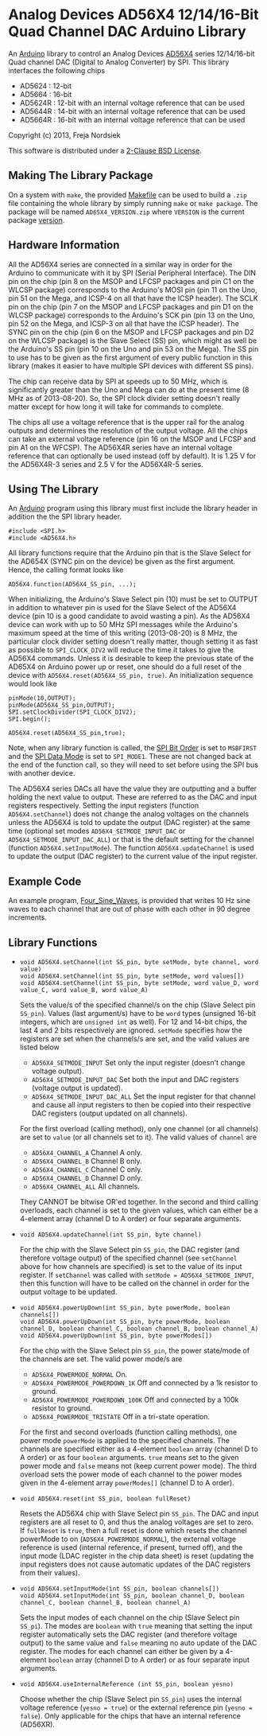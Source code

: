 Analog Devices AD56X4 12/14/16-Bit Quad Channel DAC Arduino Library
===================================================================

An [Arduino](http://arduino.cc) library to control an Analog Devices [AD56X4](http://www.analog.com/en/digital-to-analog-converters/da-converters/ad5624r/products/product.html?doc=AD5624R_5644R_5664R.PDF) series 12/14/16-bit Quad channel DAC (Digital to Analog Converter) by SPI. This library interfaces the following chips

* AD5624  : 12-bit
* AD5664  : 16-bit
* AD5624R : 12-bit with an internal voltage reference that can be used
* AD5644R : 14-bit with an internal voltage reference that can be used
* AD5664R : 16-bit with an internal voltage reference that can be used


Copyright (c) 2013, Freja Nordsiek

This software is distributed under a [2-Clause BSD License](./COPYING.txt).



Making The Library Package
--------------------------

On a system with `make`, the provided [Makefile](./Makefile) can be used to build a `.zip` file containing the whole library by simply running `make` or `make package`. The package will be named `AD65X4_VERSION.zip` where `VERSION` is the current package [version](./VERSION.txt).



Hardware Information
--------------------

All the AD56X4 series are connected in a similar way in order for the Arduino to communicate with it by SPI (Serial Peripheral Interface). The DIN pin on the chip (pin 8 on the MSOP and LFCSP packages and pin C1 on the WLCSP package) corresponds to the Arduino's MOSI pin (pin 11 on the Uno, pin 51 on the Mega, and ICSP-4 on all that have the ICSP header). The SCLK pin on the chip (pin 7 on the MSOP and LFCSP packages and pin D1 on the WLCSP package) corresponds to the Arduino's SCK pin (pin 13 on the Uno, pin 52 on the Mega, and ICSP-3 on all that have the ICSP header). The SYNC pin on the chip (pin 6 on the MSOP and LFCSP packages and pin D2 on the WLCSP package) is the Slave Select (SS) pin, which might as well be the Arduino's SS pin (pin 10 on the Uno and pin 53 on the Mega). The SS pin to use has to be given as the first argument of every public function in this library (makes it easier to have multiple SPI devices with different SS pins).

The chip can receive data by SPI at speeds up to 50 MHz, which is significantly greater than the Uno and Mega can do at the present time (8 MHz as of 2013-08-20). So, the SPI clock divider setting doesn't really matter except for how long it will take for commands to complete.

The chips all use a voltage reference that is the upper rail for the analog outputs and determines the resolution of the output voltage. All the chips can take an external voltage reference (pin 16 on the MSOP and LFCSP and pin A1 on the WFCSP). The AD56X4R series have an internal voltage reference that can optionally be used instead (off by default). It is 1.25 V for the AD56X4R-3 series and 2.5 V for the AD56X4R-5 series.



Using The Library
-----------------

An [Arduino](http://arduino.cc) program using this library must first include the library header in addition the the SPI library header.

```Arduino
#include <SPI.h>
#include <AD56X4.h>
```

All library functions require that the Arduino pin that is the Slave Select for the AD654X (SYNC pin on the device) be given as the first argument. Hence, the calling format looks like

```Arduino
AD56X4.function(AD56X4_SS_pin, ...);
```

When initializing, the Arduino's Slave Select pin (10) must be set to OUTPUT in addition to whatever pin is used for the Slave Select of the AD56X4 device (pin 10 is a good candidate to avoid wasting a pin). As the AD56X4 device can work with up to 50 MHz SPI messages while the Arduino's maximum speed at the time of this writing (2013-08-20) is 8 MHz, the particular clock divider setting doesn't really matter, though setting it as fast as possible to `SPI_CLOCK_DIV2` will reduce the time it takes to give the AD56X4 commands. Unless it is desirable to keep the previous state of the AD65X4 on Arduino power up or reset, one should do a full reset of the device with `AD56X4.reset(AD56X4_SS_pin, true)`. An initialization sequence would look like

```Arduino
pinMode(10,OUTPUT);
pinMode(AD56X4_SS_pin,OUTPUT);
SPI.setClockDivider(SPI_CLOCK_DIV2);
SPI.begin();

AD56X4.reset(AD56X4_SS_pin,true);
```

Note, when any library function is called, the [SPI Bit Order](http://arduino.cc/en/Reference/SPISetBitOrder) is set to `MSBFIRST` and the [SPI Data Mode](http://arduino.cc/en/Reference/SPISetDataMode) is set to `SPI_MODE1`. These are not changed back at the end of the function call, so they will need to set before using the SPI bus with another device.

The AD56X4 series DACs all have the value they are outputting and a buffer holding the next value to output. These are referred to as the DAC and input registers respectively. Setting the input registers (function `AD56X4.setChannel`) does not change the analog voltages on the channels unless the AD56X4 is told to update the output (DAC register) at the same time (optional set modes `AD56X4_SETMODE_INPUT_DAC` or `AD56X4_SETMODE_INPUT_DAC_ALL`) or that is the default setting for the channel (function `AD56X4.setInputMode`). The function `AD56X4.updateChannel` is used to update the output (DAC register) to the current value of the input register.



Example Code
------------

An example program, [Four_Sine_Waves](./examples/Four_Sine_Waves/Four_Sine_Waves.ino), is provided that writes 10 Hz sine waves to each channel that are out of phase with each other in 90 degree increments.



Library Functions
-----------------

*   ```Arduino
    void AD56X4.setChannel(int SS_pin, byte setMode, byte channel, word value)
    void AD56X4.setChannel(int SS_pin, byte setMode, word values[])
    void AD56X4.setChannel(int SS_pin, byte setMode, word value_D, word value_C, word value_B, word value_A)
    ```
    
    Sets the value/s of the specified channel/s on the chip (Slave Select pin `SS_pin`). Values (last argument/s) have to be `word` types (unsigned 16-bit integers, which are `unsigned int` as well). For 12 and 14-bit chips, the last 4 and 2 bits respectively are ignored. `setMode` specifies how the registers are set when the channels/s are set, and the valid values are listed below
    
    *   `AD56X4_SETMODE_INPUT`          Set only the input register (doesn't change voltage output).
    *   `AD56X4_SETMODE_INPUT_DAC`      Set both the input and DAC registers (voltage output is updated).
    *   `AD56X4_SETMODE_INPUT_DAC_ALL`  Set the input register for that channel and cause all input registers to then be copied into their respective DAC registers (output updated on all channels).
    
    For the first overload (calling method), only one channel (or all channels) are set to `value` (or all channels set to it). The valid values of `channel` are
    
    *   `AD56X4_CHANNEL_A`    Channel A only.
    *   `AD56X4_CHANNEL_B`    Channel B only.
    *   `AD56X4_CHANNEL_C`    Channel C only.
    *   `AD56X4_CHANNEL_D`    Channel D only.
    *   `AD56X4_CHANNEL_ALL`  All channels.
    
    They CANNOT be bitwise OR'ed together. In the second and third calling overloads, each channel is set to the given values, which can either be a 4-element array (channel D to A order) or four separate arguments.

*   ```Arduino
    void AD56X4.updateChannel(int SS_pin, byte channel)
    ````
    
    For the chip with the Slave Select pin `SS_pin`, the DAC register (and therefore voltage output) of the specified channel (see `setChannel` above for how channels are specified) is set to the value of its input register. If `setChannel` was called with `setMode = AD56X4_SETMODE_INPUT`, then this function will have to be called on the channel in order for the output voltage to be updated.

*   ```Arduino
    void AD56X4.powerUpDown(int SS_pin, byte powerMode, boolean channels[])
    void AD56X4.powerUpDown(int SS_pin, byte powerMode, boolean channel_D, boolean channel_C, boolean channel_B, boolean channel_A)
    void AD56X4.powerUpDown(int SS_pin, byte powerModes[])
    ```
    
    For the chip with the Slave Select pin `SS_pin`, the power state/mode of the channels are set. The valid power mode/s are
    
    *   `AD56X4_POWERMODE_NORMAL`          On.
    *   `AD56X4_POWERMODE_POWERDOWN_1K`    Off and connected by a 1k resistor to ground.
    *   `AD56X4_POWERMODE_POWERDOWN_100K`  Off and connected by a 100k resistor to ground.
    *   `AD56X4_POWERMODE_TRISTATE`        Off in a tri-state operation.
    
    For the first and second overloads (function calling methods), one power mode `powerMode` is applied to the specified channels. The channels are specified either as a 4-element `boolean` array (channel D to A order) or as four `boolean` arguments. `true` means set to the given power mode and `false` means not (keep current power mode). The third overload sets the power mode of each channel to the power modes given in the 4-element array `powerModes[]` (channel D to A order).

*   ```Arduino    
    void AD56X4.reset(int SS_pin, boolean fullReset)
    ```
    
    Resets the AD56X4 chip with Slave Select pin `SS_pin`. The DAC and input registers are all reset to 0, and thus the analog voltages are set to zero. If `fullReset` is `true`, then a full reset is done which resets the channel powerMode to on (`AD56X4_POWERMODE_NORMAL`), the external voltage reference is used (internal reference, if present, turned off), and the input mode (LDAC register in the chip data sheet) is reset (updating the input registers does not cause automatic updates of the DAC registers from their values). 

*   ```Arduino
    void AD56X4.setInputMode(int SS_pin, boolean channels[])
    void AD56X4.setInputMode(int SS_pin, boolean channel_D, boolean channel_C, boolean channel_B, boolean channel_A)
    ```
    
    Sets the input modes of each channel on the chip (Slave Select pin `SS_pi`). The modes are `boolean` with `true` meaning that setting the input register automatically sets the DAC register (and therefore voltage output) to the same value and `false` meaning no auto update of the DAC register. The modes for each channel can either be given by a 4-element `boolean` array (channel D to A order) or as four separate input arguments.

*   ```Arduino
    void AD56X4.useInternalReference (int SS_pin, boolean yesno)
    ```
    
    Choose whether the chip (Slave Select pin `SS_pin`) uses the internal voltage reference (`yesno = true`) or the external reference pin (`yesno = false`). Only applicable for the chips that have an internal reference (AD56XR).
